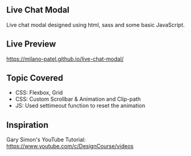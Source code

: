 ## Live Chat Modal

Live chat modal designed using html, sass and some basic JavaScript.

## Live Preview

https://milano-patel.github.io/live-chat-modal/

## Topic Covered

- CSS: Flexbox, Grid
- CSS: Custom Scrollbar & Animation and Clip-path
- JS: Used settimeout function to reset the animation

## Inspiration

Gary Simon's YouTube Tutorial: https://www.youtube.com/c/DesignCourse/videos
